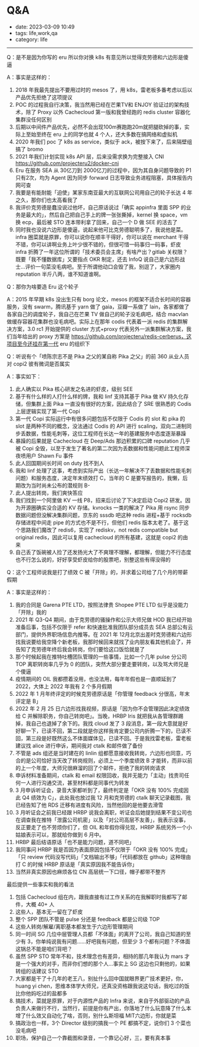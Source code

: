 # Q&A

- date: 2023-03-09 10:49
- tags: life,work,qa
- category: life

-------------------

Q：是不是因为你写的 eru 所以你对换 k8s 有意见所以觉得克劳德和六边形是傻逼

A：事实是这样的：

1. 2018 年我最先提出不要用过时的 mesos 了，用 k8s，雷老板多番考虑以后以产品优先拒绝了这项提议
2. POC 的过程我自行决策，我当然用已经在芒果TV和 ENJOY 验证过的架构技术，除了 Proxy 以外 Cachecloud 第一版和我曾经跑的 redis cluster 容器化集群没任何区别
3. 后期以中间件产品优先，必然不会出现100m赛跑跑20m就把腿砍掉的事，实际上至始至终在 eru 上的同学也就 4 个人，还大多数在搞网络和虚拟机
4. 2020 年我们 poc 了 k8s as service，类似于 ack，被按下来了，后来隔壁组搞了 bromo
5. 2021 年我们计划实现 k8s API 层，后来没需求换为完整接入 CNI https://github.com/projecteru2/docker-cni
6. Eru 在服务 SEA 从 30亿刀到 2000亿刀的过程中，因为其自身问题导致的 P1 只有2次，均为 Agent 因为同步 forward 日志导致业务进程阻塞，具体报告内网可查
7. 我要是有能耐能「迫使」某家东南亚最大的互联网公司用自己的轮子长达 4 年之久，那你们也太高看我了
8. 我评价克劳德是蠢没说过他坏，自己原话说过「确实 appinfra 里面 SPP 的业务是最大的」，然后自己把自己手上的牌一张张撕掉，kernel 换 space，vm 换 ecp，最后被 STO 连本带利拿了回来，自己一个 D 做 SEE 的活去了
9. 同时我也没说六边形是傻逼，说起来他可比克劳德聪明多了，我说他是菜。infra 圈菜就是原罪，你可以说你在顺丰干得好，你可以说在 merchant 干得不错，你可以讲啊业务上叶少很不错的，但很可惜一码事归一码事，虾皮 infra 折腾了一年这位所谓的「技术委员会主席」有啥产出？gitlab 关权限？既要「我不懂数据库」又要指点 OKR 制定，还去 InfoQ 说自己是六边形战士…评价一句菜没毛病吧。至于所谓他动口会毁了我，别逗了，大家圈内 reputation 半斤八两，谁不知道谁啊。

Q：那你为啥要造 Eru 这个轮子

A：2015 年早期 k8s 没出生只有 borg 论文，mesos 的框架不适合长时间的容器服务，没有 swarm，腾讯基于 yarn 做了 gaia，豆瓣一系做了 lain，各家都做了各家自己的调度轮子，我自己在芒果 TV 做自己的轮子没毛病吧，结合 macvlan 做缓存容器花集群也没毛病吧。实际上在那年 codis 代表着一派 redis 的集群解决方案，3.0 rc1 开始提供的 cluster 方式+proxy 代表另外一派集群解决方案，我们当年给出的 proxy 方案是 https://github.com/projecteru/redis-cerberus，这项目至今还挂在第一代 eru 的组织下

Q：听说有个「喷陈宗志不是 Pika 之父的某自称 Pika 之父」的前 360 从业人员对 copi2 彼有微词是否属实

A：事实如下：

1. 此人确实以 Pika 核心研发之名进的虾皮，级别 SEE
2. 基于有什么样的人打什么样的牌，我和 linf 支持其基于 Pika 做 KV 持久化存储，但集群上面 Pika 一直没有很好的方案，因此结合了 SRE 很熟悉的 Codis 上层逻辑实现了第一代 Copi
3. 第一代 Copi 实际运行中有很多问题包括不仅限于 Codis 的 slot 和 pika 的 slot 是两种不同的概念，没法通过 Codis 的 API 进行 scaling，双向二进制同步丢数据，性能毛刺等，这位工程师在长达一年的基建服务中态度逐渐暴躁
4. 暴躁的后果就是 Cachecloud 在 Deep/Ads 那边积累的口碑 reputation 几乎被 Copi 全毁，以至于发生了著名的第二次因为丢数据和性能问题此工程师深夜喷用户 Shawn Fu 事件
5. 此人回国期间长时间 on duty 找不到人
6. 我和 linf 处理了这事，考虑到实际产出（长达一年解决不了丢数据和性能毛刺问题）和服务态度，决定年末绩效打 C，当年的 C 是要写报告的，我懒，后期改为当时尚未公布的潜规则 B-
7. 此人提出转岗，我们爽快答应
8. 我们找到一个阿里做 KV 一线 P8，招来后讨论了下决定启动 Copi2 研发。因为开源圈确实没合适的 KV 存储。kvrocks 一类的解决了 Pika 用 rsync 同步数据问题但没解决集群问题，京东的 sssdb 吧这种 redis 进程+基于 rocksdb 存储进程中间走 pipe 的方式也不是不行，但他们 redis 版本太老了。基于这个思路我们魔改了 redis6，实现了 rediskv，not redis compatible but original redis，因此可以复用 cachecloud 的所有基建，这就是 copi2 的由来
9. 自己丢了饭碗被人捡了还发扬光大了不爽理不理解，都理解，但能力不行态度也不行怎么说的，好好享受虾皮给你的股票吧，别整这些有得没得的

Q：这个工程师说我是打了绩效 C 被「开除」的，并求着公司给了几个月的带薪假期

A：事实是这样的：

1. 我的合同是 Garena PTE LTD，按照法律贵 Shopee PTE LTD 似乎是没能力「开除」我的
2. 2021 年 Q3-Q4 期间，由于克劳德的骚操作和公示大师兄做 HOD 我已经开始准备后事，包括不仅限于 refer 和快速批准我团队部分成员去 SEA 总部公有云部门，提供外界职场信息内推等。在 2021 年 12月北京出差时克劳德和六边形找我说要给我空降个新老板，我那时候回来就找了业内朋友看其他机会了，并告知了克劳德年终后我会转岗，你们要恰这口饭恰就是了
3. 那个时候起我在推特吐槽团队管理的一些事情，比如一个几年 pulse 分公司 TOP 离职转岗率几乎为 0 的团队，突然大部分要走要转岗，以及骂大师兄是个傻逼
4. 疫情期间的 OIL 我都攒着没用，也没法用，每年年假也是一直顺延到了 2022，大体上 2022 年我有 2 个多月假期
5. 2022 年 1 月年终评定的时候克劳德原话是「你管理 feedback 分很高，年末评定是 B」
6. 2022 年 2 月 25 日六边形找我视频，原话是「因为你不会管理因此决定绩效给 C 并解除职务，你自己转岗吧」。当晚，HRBP Iris 就把我从各管理群踢掉，我自己也退掉了余下的。我找 cloud 发了 3 段消息，第一段大意就是好好聊一下，已读不回，第二段就是你这样我肯定要公司内折腾一下的，已读不回，第三段是好既然这么不体面媒体见，已读不回。于是我找雷老板，雷老板建议找 alice 进行申诉，期间我对 ctalk 和邮件做了备份
7. 不管是 ads 组还是当时建在的 linlin 组都愿意接收我转岗，六边形也同意，巧合的是公司恰好当天改了转岗规则，必须上一个季度绩效 B 才能转，而非以前的上一个年度，大师兄很麻溜的回了个邮件，拒绝了我的转岗请求
8. 申诉材料准备期间，ctalk 和 email 权限回收，我并无能力「主动」找贵司任何一人进行沟通交流，甚至材料都是同事代为转发
9. 3 月申诉听证会，录音大家都听到了，最终判定是「OKR 没有 100% 完成因此 Q4 绩效为 C」，此处我也放过我 12 月和克劳德的 ctalk 聊天记录截图，我已经告知了他 RDS 迁移有进度有风险，当然他回的是他要去滑雪
10. 3 月听证会之前我已经跟 HRBP 说我会离职，听证会后她提到结果不变公司也在调查我在推特「泄露公司机密」以及「对公司高层不友善」，我表示没事，反正要走了也不劳烦你们了，但 OIL 和年假你得兑现，HRBP 系统另外一个小姑娘表示可以，那就给你做到 6 月中。
11. HRBP 最后结语原话「也不是能力问题，道不同吧」
12. 我同事问 HRBP 我是否因为表面原因包括不仅限于「OKR 没有 100% 完成」「只 review 代码没写代码」「文档输出不够」「代码都放在 github」这种理由打 C 的时候 HRBP 原话是「真实原因我不能告诉你」
13. 当然非真实原因也麻烦各位 CN 高层统一下口径，帽子都带不整齐

最后提供一些事实和我的看法

1. 包括 Cachecloud 组在内，跟我直接有过工作关系的在我解职时我都写了邮件，大概 40+ 人
2. 这些人，基本无一留在了虾皮
3. 整个 SPP 团队不管是 pulse 分还是 feedback 都是公司级 TOP
4. 这些人转岗/解雇/离职基本都发生于六边形管理期间
5. 同一时间 SG 几位中层管理人员都「不体面」的离开了公司，我自己知道的至少有 3，你单纯说我有问题……好吧我有问题，但至少 3 个都有问题？不体面这锅总不能是咱们背吧？
6. 虽然 SPP STO 常年不和，技术理念也有差异，相持的那几年我认为 mars 才是一个强大的对手，而非你们想的那个人…事实上 SG 这边也只剩他的，如果转组的话建议 STO
7. 大家都是干了十几年的老王八，别扯什么回中国就眼界更广技术更好，你，huang yi chen，思维本体学大师兄，还真没资格跟我说这句话，我吃过的饭比你他妈吃过的盐都多
8. 搞技术，菜就是原罪，对于内源性产品的 Infra 来说，来自于外部驱动的产品负责人来做行不行，当然行，前提是你有产出，你落地了什么玩意降了什么本增了什么效又自动化了啥，否则，别什么斯坦福 MIT六边形，你就是菜
9. 搞政治也一样，3个 Director 级别的搞我一个 PE 都搞不定，说你们 3 个菜也没毛病吧
10. 职场，保护自己一个靠截图和录音，一个靠记心好，三，要有真本事